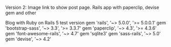Version 2: Image link to show post page.
Rails app with paperclip, devise gem and other

Blog with Ruby on Rails 5 test version
gem 'rails', '~> 5.0.0', '>= 5.0.0.1'
gem 'bootstrap-sass', '~> 3.3', '>= 3.3.7' 
gem 'paperclip', '~> 4.3', '>= 4.3.6'
gem 'font-awesome-rails', '~> 4.7'
gem 'sqlite3'
gem 'sass-rails', '~> 5.0'
gem 'devise', '~> 4.2'

